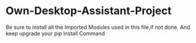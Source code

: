 # Own-Desktop-Assistant-Project
Be sure to install all the Imported Modules
used in this file,if not done.
And keep upgrade your pip install Command
